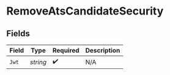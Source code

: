 # RemoveAtsCandidateSecurity


## Fields

| Field              | Type               | Required           | Description        |
| ------------------ | ------------------ | ------------------ | ------------------ |
| `Jwt`              | *string*           | :heavy_check_mark: | N/A                |